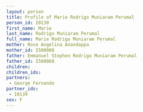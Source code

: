 ```yaml
---
layout: person
title: Profile of Marie Rodrigo Muniaram Perumal
person_id: I0130
first_name: Marie
last_name: Rodrigo Muniaram Perumal
full_name: Marie Rodrigo Muniaram Perumal
mother: Rose Angelina Anandappa
mother_id: I500008
father: Emmanuel Stephen Rodrigo Muniaram Perumal
father_id: I500068
children:
children_ids:
partners:
 - George Fernando
partner_ids:
 - I0139
sex: F
---
```


